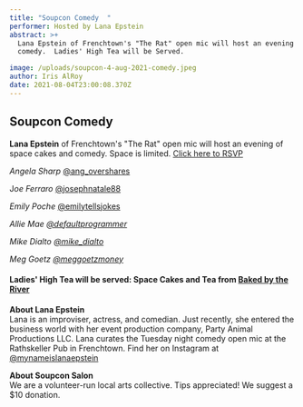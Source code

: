 ```yaml
---
title: "Soupcon Comedy  "
performer: Hosted by Lana Epstein
abstract: >+
  Lana Epstein of Frenchtown's "The Rat" open mic will host an evening of
  comedy.  Ladies' High Tea will be Served.

image: /uploads/soupcon-4-aug-2021-comedy.jpeg
author: Iris AlRoy
date: 2021-08-04T23:00:08.370Z
---
```

## Soupcon Comedy

**Lana Epstein** of Frenchtown's "The Rat" open mic will host an evening of space cakes and comedy. Space is limited. [Click here to RSVP](https://docs.google.com/forms/d/e/1FAIpQLSdB8LKMqXcK0waFzERgIATX09wSVyn_C938ZnZMv0Kb2cyF6Q/viewform)  

*Angela Sharp*  [@ang_overshares](https://www.instagram.com/ang_overshares/?hl=en)

J*oe Ferraro* [@josephnatale88](https://www.instagram.com/josephnatale88/)

*Emily Poche* [@emilytellsjokes](https://twitter.com/emilytellsjokes?lang=en)

*Allie Mae [@defaultprogrammer](https://www.instagram.com/defaultprogrammer/?hl=en)*

*Mike Dialto [@mike_dialto](https://www.instagram.com/mike_dialto/?hl=en)*

*[](https://www.instagram.com/mike_dialto/?hl=en)Meg Goetz [@meggoetzmoney](https://www.instagram.com/meggoetzmoney/?hl=en)*

#### **Ladies' High Tea will be served:** Space Cakes and Tea from [Baked by the River](https://bakedbytheriver.com/)

**About Lana Epstein**\
Lana is an improviser, actress, and comedian. Just recently, she entered the business world with her event production company, Party Animal Productions LLC.  Lana curates the Tuesday night comedy open mic at the Rathskeller Pub in Frenchtown. Find her on Instagram at [@mynameislanaepstein](https://www.instagram.com/mynameislanaepstein/?hl=en)

**About Soupcon Salon**\
We are a volunteer-run local arts collective. Tips appreciated! We suggest a $10 donation.